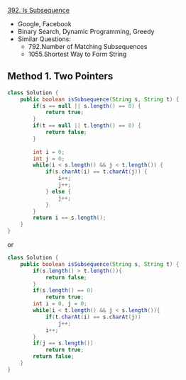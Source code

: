 [392. Is Subsequence](https://leetcode.com/problems/is-subsequence/)

* Google, Facebook
* Binary Search, Dynamic Programming, Greedy
* Similar Questions:
    * 792.Number of Matching Subsequences
    * 1055.Shortest Way to Form String
    
    
## Method 1. Two Pointers
```java
class Solution {
    public boolean isSubsequence(String s, String t) {
        if(s == null || s.length() == 0) {
            return true;
        }
        if(t == null || t.length() == 0) {
            return false;
        }
        
        int i = 0;
        int j = 0;
        while(i < s.length() && j < t.length()) {
            if(s.charAt(i) == t.charAt(j)) {
                i++;
                j++;
            } else {
                j++;
            }
        }
        return i == s.length();
    }
}
```
  
or

```java
class Solution {
    public boolean isSubsequence(String s, String t) {
        if(s.length() > t.length()){
            return false;
        }
        if(s.length() == 0)
            return true;
        int i = 0, j = 0;
        while(i < t.length() && j < s.length()){
            if(t.charAt(i) == s.charAt(j))
                j++;
            i++;
        }
        if(j == s.length())
            return true;
        return false;
    }
}
```  

